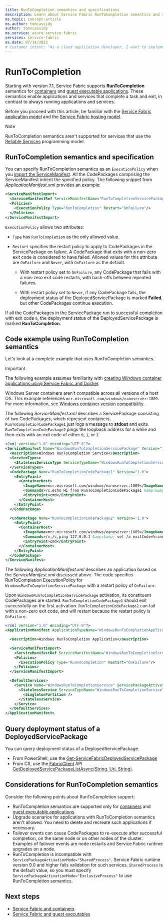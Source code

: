 ```yaml
---
title: RunToCompletion semantics and specifications
description: Learn about Service Fabric RunToCompletion semantics and specifications, and see complete code examples and considerations.
ms.topic: concept-article
ms.author: tomcassidy
author: tomvcassidy
ms.service: azure-service-fabric
services: service-fabric
ms.date: 07/14/2022
# Customer intent: "As a cloud application developer, I want to implement RunToCompletion semantics in Service Fabric for my containerized applications, so that I can manage task completion and exit scenarios efficiently."
---
```


# RunToCompletion

Starting with version 7.1, Service Fabric supports **RunToCompletion** semantics for [containers][containers-introduction-link] and [guest executable applications][guest-executables-introduction-link]. These semantics enable applications and services that complete a task and exit, in contrast to always running applications and services.

Before you proceed with this article, be familiar with the [Service Fabric application model][application-model-link] and the [Service Fabric hosting model][hosting-model-link].

> [!NOTE]
> RunToCompletion semantics aren't supported for services that use the [Reliable Services][reliable-services-link] programming model.
 
## RunToCompletion semantics and specification

You can specify RunToCompletion semantics as an `ExecutionPolicy` when you [import the ServiceManifest][application-and-service-manifests-link]. All the CodePackages comprising the ServiceManifest inherit the specified policy. The following snippet from *ApplicationManifest.xml* provides an example:

```xml
<ServiceManifestImport>
  <ServiceManifestRef ServiceManifestName="RunToCompletionServicePackage" ServiceManifestVersion="1.0"/>
  <Policies>
    <ExecutionPolicy Type="RunToCompletion" Restart="OnFailure"/>
  </Policies>
</ServiceManifestImport>
```
`ExecutionPolicy` allows two attributes:

- `Type` has `RunToCompletion` as the only allowed value.
- `Restart` specifies the restart policy to apply to CodePackages in the ServicePackage on failure. A CodePackage that exits with a non-zero exit code is considered to have failed. Allowed values for this attribute are `OnFailure` and `Never`, with `OnFailure` as the default.

  - With restart policy set to `OnFailure`, any CodePackage that fails with a non-zero exit code restarts, with back-offs between repeated failures.

  - With restart policy set to `Never`, if any CodePackage fails, the deployment status of the DeployedServicePackage is marked **Failed**, but other CodePackages continue execution.

If all the CodePackages in the ServicePackage run to successful completion with exit code `0`, the deployment status of the DeployedServicePackage is marked **RanToCompletion**.

## Code example using RunToCompletion semantics

Let's look at a complete example that uses RunToCompletion semantics.

> [!IMPORTANT]
> The following example assumes familiarity with [creating Windows container applications using Service Fabric and Docker][containers-getting-started-link].
>
> Windows Server containers aren't compatible across all versions of a host OS. This example references `mcr.microsoft.com/windows/nanoserver:1809`. For more information, see [Windows container version compatibility](/virtualization/windowscontainers/deploy-containers/version-compatibility).

The following *ServiceManifest.xml* describes a ServicePackage consisting of two CodePackages, which represent containers. `RunToCompletionCodePackage1` just logs a message to **stdout** and exits. `RunToCompletionCodePackage2` pings the loopback address for a while and then exits with an exit code of either `0`, `1`, or `2`.

```xml
<?xml version="1.0" encoding="UTF-8"?>
<ServiceManifest Name="WindowsRunToCompletionServicePackage" Version="1.0" xmlns="http://schemas.microsoft.com/2011/01/fabric" xmlns:xsi="http://www.w3.org/2001/XMLSchema-instance">
  <Description>Windows RunToCompletion Service</Description>
  <ServiceTypes>
    <StatelessServiceType ServiceTypeName="WindowsRunToCompletionServiceType"  UseImplicitHost="true"/>
  </ServiceTypes>
  <CodePackage Name="RunToCompletionCodePackage1" Version="1.0">
    <EntryPoint>
      <ContainerHost>
        <ImageName>mcr.microsoft.com/windows/nanoserver:1809</ImageName>
        <Commands>/c,echo Hi from RunToCompletionCodePackage1 &amp;&amp; exit 0</Commands>
        <EntryPoint>cmd</EntryPoint>
      </ContainerHost>
    </EntryPoint>
  </CodePackage>

  <CodePackage Name="RunToCompletionCodePackage2" Version="1.0">
    <EntryPoint>
      <ContainerHost>
        <ImageName>mcr.microsoft.com/windows/nanoserver:1809</ImageName>
        <Commands>/v,/c,ping 127.0.0.1 &amp;&amp; set /a exitCode=%random% % 3 &amp;&amp; exit !exitCode!</Commands>
        <EntryPoint>cmd</EntryPoint>
      </ContainerHost>
    </EntryPoint>
  </CodePackage>
</ServiceManifest>
```

The following *ApplicationManifest.xml* describes an application based on the *ServiceManifest.xml* discussed above. The code specifies RunToCompletion ExecutionPolicy for `WindowsRunToCompletionServicePackage` with a restart policy of `OnFailure`.

Upon `WindowsRunToCompletionServicePackage` activation, its constituent CodePackages are started. `RunToCompletionCodePackage1` should exit successfully on the first activation. `RunToCompletionCodePackage2` can fail with a non-zero exit code, and will restart because the restart policy is `OnFailure`.

```xml
<?xml version="1.0" encoding="UTF-8"?>
<ApplicationManifest ApplicationTypeName="WindowsRunToCompletionApplicationType" ApplicationTypeVersion="1.0" xmlns="http://schemas.microsoft.com/2011/01/fabric" xmlns:xsi="http://www.w3.org/2001/XMLSchema-instance">

  <Description>Windows RunToCompletion Application</Description>

  <ServiceManifestImport>
    <ServiceManifestRef ServiceManifestName="WindowsRunToCompletionServicePackage" ServiceManifestVersion="1.0"/>
    <Policies>
      <ExecutionPolicy Type="RunToCompletion" Restart="OnFailure"/>
    </Policies>
  </ServiceManifestImport>

  <DefaultServices>
    <Service Name="WindowsRunToCompletionService" ServicePackageActivationMode="ExclusiveProcess">
      <StatelessService ServiceTypeName="WindowsRunToCompletionServiceType" InstanceCount="1">
        <SingletonPartition />
      </StatelessService>
    </Service>
  </DefaultServices>
</ApplicationManifest>
```
## Query deployment status of a DeployedServicePackage

You can query deployment status of a DeployedServicePackage.

- From PowerShell, use the [Get-ServiceFabricDeployedServicePackage][deployed-service-package-link]
- From C#, use the [FabricClient][fabric-client-link] API [GetDeployedServicePackageListAsync(String, Uri, String)][deployed-service-package-fabricclient-link].

## Considerations for RunToCompletion semantics

Consider the following points about RunToCompletion support:

- RunToCompletion semantics are supported only for [containers][containers-introduction-link] and [guest executable applications][guest-executables-introduction-link].
- Upgrade scenarios for applications with RunToCompletion semantics aren't allowed. You need to delete and recreate such applications if necessary.
- Failover events can cause CodePackages to re-execute after successful completion, on the same node or on other nodes of the cluster. Examples of failover events are node restarts and Service Fabric runtime upgrades on a node.
- RunToCompletion is incompatible with `ServicePackageActivationMode="SharedProcess"`. Service Fabric runtime version 9.0 and higher fails validation for such services. `SharedProcess` is the default value, so you must specify `ServicePackageActivationMode="ExclusiveProcess"` to use RunToCompletion semantics.

## Next steps

- [Service Fabric and containers][containers-introduction-link]
- [Service Fabric and guest executables][guest-executables-introduction-link]

<!-- Links -->
[containers-introduction-link]: service-fabric-containers-overview.md
[containers-getting-started-link]: service-fabric-get-started-containers.md
[guest-executables-introduction-link]: service-fabric-guest-executables-introduction.md
[reliable-services-link]: service-fabric-reliable-services-introduction.md
[application-model-link]: service-fabric-application-model.md
[hosting-model-link]: service-fabric-hosting-model.md
[application-and-service-manifests-link]: service-fabric-application-and-service-manifests.md
[setup-entry-point-link]: service-fabric-run-script-at-service-startup.md
[deployed-service-package-working-with-link]: service-fabric-hosting-model.md#work-with-a-deployed-service-package
[deployed-code-package-link]: /powershell/module/servicefabric/get-servicefabricdeployedcodepackage
[deployed-service-package-link]: /powershell/module/servicefabric/get-servicefabricdeployedservicepackage
[fabric-client-link]: /dotnet/api/system.fabric.fabricclient
[deployed-service-package-fabricclient-link]: /dotnet/api/system.fabric.fabricclient.queryclient.getdeployedservicepackagelistasync
